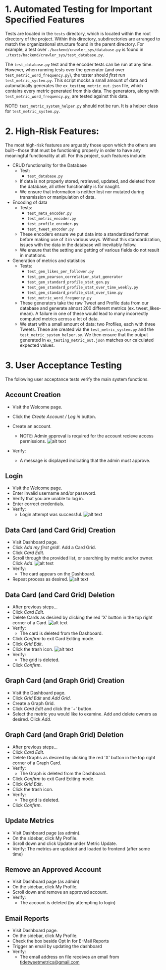 # 1. Automated Testing for Important Specified Features

<!-- Future: For convenience, we have setup a file in the `filepath` directory which runs all the automated unit tests in an appropriate order. -->
Tests are located in the `tests` directory, which is located within the root directory of the project. Within this directory, subdirectories are arranged to match the organizational structure found in the parent directory. For example, a test over `./backend/crawler_sys/database.py` is found in `./tests/backend/crawler_sys/test_database.py`.

The `test_database.py` test and the encoder tests can be run at any time. However, when running tests over the generator (and over `test_metric_word_frequency.py`), the tester should *first* run `test_metric_system.py`. This script mocks a small amount of data and automatically generates the `ex_testing_metric_out.json` file, which contains every metric generated from this data. The generators, along with `test_metric_word_frequency.py`, are tested against this data.

NOTE: `test_metric_system_helper.py` should not be run. It is a helper class for `test_metric_system.py`.

# 2. High-Risk Features:

The most high-risk features are arguably those upon which the others are built--those that must be functioning properly in order to have any meaningful functionality at all. For this project, such features include:
- CRUD functionality for the Database
  - Test:
    - `test_database.py`
  - If data is not properly stored, retrieved, updated, and deleted from the database, all other functionality is for naught.
  - We ensure that information is neither lost nor mutated during transmission or manipulation of data.
- Encoding of data
  - Tests:
    - `test_meta_encoder.py`
    - `test_metric_encoder.py`
    - `test_profile_encoder.py`
    - `test_tweet_encoder.py`
  - These encoders ensure we put data into a standardized format before making use of it in various ways. Without this standardization, issues with the data in the database will inevitably follow.
  - We ensure that the setting and getting of various fields do not result in mutations.
- Generation of metrics and statistics
  - Tests:
    - `test_gen_likes_per_follower.py`
    - `test_gen_pearson_correlation_stat_generator`
    - `test_gen_standard_profile_stat_gen.py`
    - `test_gen_standard_profile_stat_over_time_weekly.py`
    - `test_gen_standard_profile_stat_over_time.py`
    - `test_metric_word_frequency.py`
  - These generators take the raw Tweet and Profile data from our database and generate almost 200 different metrics (ex. tweet_likes-mean). A failure in one of these would lead to many incorrectly computed metrics across a lot of data.
  - We start with a small amount of data: two Profiles, each with three Tweets. These are created via the `test_metric_system.py` and the `test_metric_system_helper.py`. We then ensure that the output generated in `ex_testing_metric_out.json` matches our calculated expected values.


# 3. User Acceptance Testing
The following user acceptance tests verify the main system functions.

## Account Creation
- Visit the Welcome page.

- Click the *Create Account / Log in* button.
- Create an account.
  - NOTE: Admin approval is required for the account recieve access permissions.
  ![alt text](image.png)
- Verify: 
  - A message is displayed indicating that the admin must approve.

## Login
- Visit the Welcome page.
- Enter invalid username and/or password.
- Verify that you are unable to log in.
- Enter correct credentials.
- Verify:
  - Login attempt was successful.
  ![alt text](<Images/Screenshot 2024-04-23 at 4.47.33 PM.png>)

## Data Card (and Card Grid) Creation
- Visit Dashboard page.
- Click *Add my first grid!*. Add a Card Grid.
- Click *Card Edit*.
- Scroll through the provided list, or searching by metric and/or owner. Click *Add*.
![alt text](<Images/Screenshot 2024-04-23 at 4.50.31 PM.png>)
- Verify:
  - The card appears on the Dashboard.
- Repeat process as desired.
![alt text](<Images/Screenshot 2024-04-23 at 4.51.08 PM.png>)

## Data Card (and Card Grid) Deletion
- After previous steps...
- Click *Card Edit*.
- Delete Cards as desired by clicking the red 'X' button in the top right corner of a Card.
![alt text](<Images/Screenshot 2024-04-23 at 4.55.13 PM.png>)
- Verify:
  - The card is deleted from the Dashboard.
- Click *Confirm* to exit Card Editing mode.
- Click *Grid Edit*.
- Click the trash icon.
![alt text](<Images/Screenshot 2024-04-23 at 4.52.30 PM.png>)
- Verify:
  - The grid is deleted.
- Click *Confirm*.

## Graph Card (and Graph Grid) Creation
- Visit the Dashboard page.
- Click *Grid Edit* and *Add Grid*.
- Create a Graph Grid.
- Click *Card Edit* and click the '+' button.
- Select the metric you would like to examine. Add and delete owners as desired. Click *Add*.

## Graph Card (and Graph Grid) Deletion
- After previous steps...
- Click *Card Edit*.
- Delete Graphs as desired by clicking the red 'X' button in the top right corner of a Graph Card.
- Verify:
  - The Graph is deleted from the Dashboard.
- Click *Confirm* to exit Card Editing mode.
- Click *Grid Edit*.
- Click the trash icon.
- Verify:
  - The grid is deleted.
- Click *Confirm*.

## Update Metrics
- Visit Dashboard page (as admin).
- On the sidebar, click My Profile.
- Scroll down and click Update under Metric Update.
- Verify:
   The metrics are updated and loaded to frontend (after some time)

## Remove an Approved Account
- Visit Dashboard page (as admin)
- On the sidebar, click My Profile.
- Scroll down and remove an approved account.
- Verify:
  - The account is deleted (by attempting to login)

## Email Reports
- Visit Dashboard page.
- On the sidebar, click My Profile.
- Check the box beside Opt In for E-Mail Reports
- Trigger an email by updating the dashboard
- Verify:
  - The email address on file receives an email from tidetweetmetrics@gmail.com